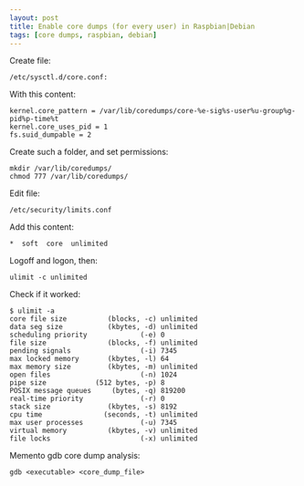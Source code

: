 ```yaml
---
layout: post
title: Enable core dumps (for every user) in Raspbian|Debian 
tags: [core dumps, raspbian, debian]
---
```


Create file:
```
/etc/sysctl.d/core.conf:
```

With this content:
```
kernel.core_pattern = /var/lib/coredumps/core-%e-sig%s-user%u-group%g-pid%p-time%t
kernel.core_uses_pid = 1
fs.suid_dumpable = 2
```

Create such a folder, and set permissions:
```
mkdir /var/lib/coredumps/
chmod 777 /var/lib/coredumps/
```

Edit file:
```
/etc/security/limits.conf
```

Add this content:
```
*  soft  core  unlimited
```

Logoff and logon, then:
```
ulimit -c unlimited
```

Check if it worked:
```
$ ulimit -a
core file size          (blocks, -c) unlimited
data seg size           (kbytes, -d) unlimited
scheduling priority             (-e) 0
file size               (blocks, -f) unlimited
pending signals                 (-i) 7345
max locked memory       (kbytes, -l) 64
max memory size         (kbytes, -m) unlimited
open files                      (-n) 1024
pipe size            (512 bytes, -p) 8
POSIX message queues     (bytes, -q) 819200
real-time priority              (-r) 0
stack size              (kbytes, -s) 8192
cpu time               (seconds, -t) unlimited
max user processes              (-u) 7345
virtual memory          (kbytes, -v) unlimited
file locks                      (-x) unlimited
```

Memento gdb core dump analysis:
```
gdb <executable> <core_dump_file>
``` 

